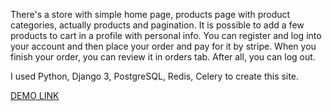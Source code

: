 There's a store with simple home page, products page
with product categories, actually products and pagination.
It is possible to add a few products to cart in a profile
with personal info. You can register and log into your
account and then place your order and pay for it by stripe.
When you finish your order, you can review it in orders tab.
After all, you can log out.

I used Python, Django 3, PostgreSQL, Redis, Celery to create
this site.


[DEMO LINK](https://django-store.space)
